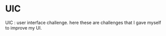 # UIC
UIC : user interface challenge. here these are challenges that I gave myself to improve my UI.
